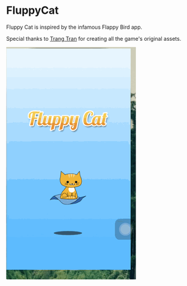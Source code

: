 # FluppyCat

Fluppy Cat is inspired by the infamous Flappy Bird app. 

Special thanks to [Trang Tran](http://trangerthings.com/) for creating all the game's original assets.

![FluppyCat demo](demo.gif "FluppyCat demo")
